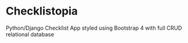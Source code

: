 # Checklistopia

Python/Django Checklist App styled using Bootstrap 4 with full CRUD relational database
